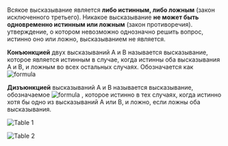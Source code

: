 Всякое высказывание является **либо истинным, либо ложным** (закон исключенного третьего). Никакое высказывание **не может быть одновременно истинным или ложным** (закон противоречия). утверждение, о котором невозможно однозначно решить вопрос, истинно оно или ложно, высказыванием не является.  

**Конъюнкцией** двух высказываний A и B называется высказывание, которое является истинным в случае, когда истинны оба высказывания A и B, и ложным во всех остальных случаях. Обозначается как ![formula](http://latex.codecogs.com/gif.latex?A&space;\wedge&space;B)  

**Дизъюнкцией** высказываний A и B называется высказывание, обозначаемое ![formula](http://latex.codecogs.com/gif.latex?A&space;\vee&space;B) , которое истинно в тех случаях, когда истинно хотя бы одно из высказываний A или B, и ложно, если ложны оба высказывания.

![Table 1](https://user-images.githubusercontent.com/35499834/40874823-28d42952-667d-11e8-88ff-6df995161319.png)

![Table 2](https://user-images.githubusercontent.com/35499834/40874843-8522e982-667d-11e8-8e29-96aef6309415.png)

